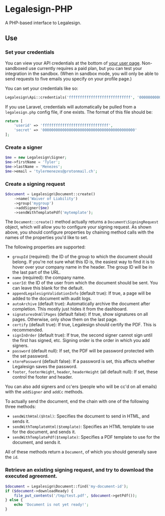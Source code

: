 # Legalesign-PHP

A PHP-based interface to Legalesign.

## Use

### Set your credentials
You can view your API credentials at the bottom of [your user page](https://legalesign.com/acc/settings/).
Non-sandboxed use currently requires a paid plan, but you can test your integration in the sandbox. (When in sandbox
mode, you will only be able to send requests to five emails you specify on your profile page.)

You can set your credentials like so:

```php
Legalesign\Api::credentials('ffffffffffffffffffffffffffff', '000000000000000000000000000000000000000000');
```

If you use Laravel, credentials will automatically be pulled from a `legalesign.php` config file, if one exists. The
format of this file should be:

```php
return [
    'userid' => 'ffffffffffffffffffffffffffffff',
    'secret' => '000000000000000000000000000000000000000000'
];
```

### Create a signer
```php
$me = new Legalesign\Signer;
$me->firstName = 'Tyler';
$me->lastName = 'Menezes';
$me->email = 'tylermenezes@protonmail.ch';
```

### Create a signing request

```php
$document = Legalesign\Document::create()
    ->name('Waiver of Liability')
    ->group('mygroup')
    ->addSigner($me)
    ->sendWithTemplatePdf('mytemplate');
```

The `Document::create()` method actually returns a `Document\SigningRequest` object, which will allow you to configure
your signing request. As shown above, you should configure properties by chaining method calls with the names of the
properties you'd like to set.

The following properties are supported:

  - `groupId` (required): the ID of the group to which the document should belong. If you're not sure what this ID is, the easiest way to find it is to hover over your company name in the header. The group ID will be in the last part of the URL.
  - `name` (required): the company name.
  - `userId`: the ID of the user from which the document should be sent. You can leave this blank for the default.
  - `appendLegalesignValidationInfo` (default true): If true, a page will be added to the document with audit logs.
  - `autoArchive` (default true): Automatically archive the document after completion. This mostly just hides it from the dashboard.
  - `signaturesOnAllPages` (default false): If true, show signatures on all pages. Otherwise, only show them on the last page.
  - `certify` (default true): If true, Legalesign should certify the PDF. This is recommended.
  - `signInOrder` (default true): If true, the second signer cannot sign until the first has signed, etc. Signing order is the order in which you add signers.
  - `password` (default null): If set, the PDF will be password protected with the set password.
  - `storePassword` (default false): If a password is set, this affects whether Legalesign saves the password.
  - `footer`, `footerHeight`, `header`, `headerHeight` (all default null): If set, these control the footer and header.

You can also add signers and cc'ers (people who will be cc'd on all emails) with the `addSigner` and `addCc` methods.

To actually send the document, end the chain with one of the following three methods:

  - `sendWithHtml($html)`: Specifies the document to send in HTML, and sends it.
  - `sendWithTemplateHtml($template)`: Specifies an HTML template to use for the document, and sends it.
  - `sendWithTemplatePdf($template)`: Specifies a PDF template to use for the document, and sends it.

All of these methods return a `Document`, of which you should generally save the `id`.

### Retrieve an existing signing request, and try to download the executed agreement.
```php
$document = Legalesign\Document::find('my-document-id');
if ($document->downloadReady) {
    file_put_contents('/tmp/test.pdf', $document->getPdf());
} else {
    echo 'Document is not yet ready!';
}
```
